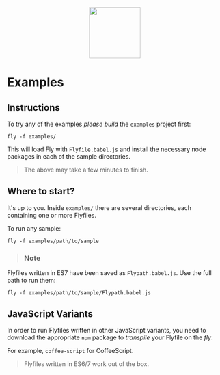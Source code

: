 <div align="center">
  <a href="http://github.com/flyjs/fly">
    <img width=120px  src="https://cloud.githubusercontent.com/assets/8317250/8733685/0be81080-2c40-11e5-98d2-c634f076ccd7.png">
  </a>
</div>

# Examples

## Instructions

To try any of the examples _please build_ the `examples` project first:

```
fly -f examples/
```

This will load Fly with `Flyfile.babel.js` and install the necessary node packages in each of the sample directories.

> The above may take a few minutes to finish.

## Where to start?

It's up to you. Inside `examples/` there are several directories, each containing one or more Flyfiles.

To run any sample:

```
fly -f examples/path/to/sample
```

> ### Note
Flyfiles written in ES7 have been saved as `Flypath.babel.js`. Use the full path to run them:

```
fly -f examples/path/to/sample/Flypath.babel.js
```

## JavaScript Variants

In order to run Flyfiles written in other JavaScript variants, you need to download the appropriate `npm` package to _transpile_ your Flyfile on the _fly_.

For example, `coffee-script` for CoffeeScript.

> Flyfiles written in ES6/7 work out of the box.
